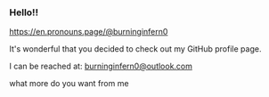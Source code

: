 ### Hello!!

https://en.pronouns.page/@burninginfern0

It's wonderful that you decided to check out my GitHub profile page.

I can be reached at: burninginfern0@outlook.com

what more do you want from me

